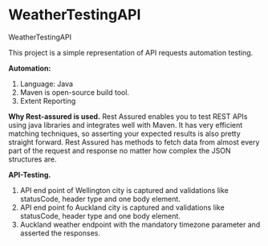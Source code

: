 # WeatherTestingAPI
WeatherTestingAPI

This project is a simple representation of API requests automation testing.

**Automation:**

1. Language: Java
2. Maven is open-source build tool.
3. Extent Reporting

**Why Rest-assured is used.**
Rest Assured enables you to test REST APIs using java libraries and integrates well with Maven. 
It has very efficient matching techniques, so asserting your expected results is also pretty straight forward. 
Rest Assured has methods to fetch data from almost every part of the request and response no matter how complex the JSON structures are.
   
**API-Testing.**
1. API end point of Wellington city is captured and validations like statusCode, header type and one body element.
2. API end point fo Auckland city is captured and validations like statusCode, header type and one body element.
3. Auckland weather endpoint with the mandatory timezone parameter and asserted the responses.
